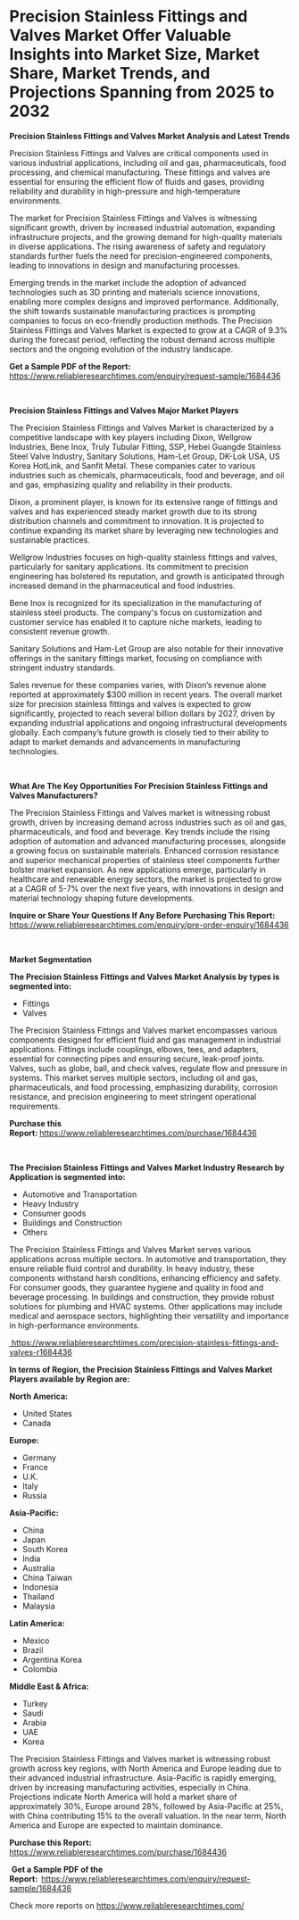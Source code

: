 <p><h1>Precision Stainless Fittings and Valves Market Offer Valuable Insights into Market Size, Market Share, Market Trends, and Projections Spanning from 2025 to 2032</h1></p><p><strong>Precision Stainless Fittings and Valves Market Analysis and Latest Trends</strong></p>
<p><p>Precision Stainless Fittings and Valves are critical components used in various industrial applications, including oil and gas, pharmaceuticals, food processing, and chemical manufacturing. These fittings and valves are essential for ensuring the efficient flow of fluids and gases, providing reliability and durability in high-pressure and high-temperature environments. </p><p>The market for Precision Stainless Fittings and Valves is witnessing significant growth, driven by increased industrial automation, expanding infrastructure projects, and the growing demand for high-quality materials in diverse applications. The rising awareness of safety and regulatory standards further fuels the need for precision-engineered components, leading to innovations in design and manufacturing processes.</p><p>Emerging trends in the market include the adoption of advanced technologies such as 3D printing and materials science innovations, enabling more complex designs and improved performance. Additionally, the shift towards sustainable manufacturing practices is prompting companies to focus on eco-friendly production methods. The Precision Stainless Fittings and Valves Market is expected to grow at a CAGR of 9.3% during the forecast period, reflecting the robust demand across multiple sectors and the ongoing evolution of the industry landscape.</p></p>
<p><strong>Get a Sample PDF of the Report:&nbsp;</strong> <a href="https://www.reliableresearchtimes.com/enquiry/request-sample/1684436?utm_campaign=3297&utm_medium=2&utm_source=Github&utm_content=ia&utm_term=26032025&utm_id=precision-stainless-fittings-and-valves">https://www.reliableresearchtimes.com/enquiry/request-sample/1684436</a></p>
<p>&nbsp;</p>
<p><strong>Precision Stainless Fittings and Valves Major Market Players</strong></p>
<p><p>The Precision Stainless Fittings and Valves Market is characterized by a competitive landscape with key players including Dixon, Wellgrow Industries, Bene Inox, Truly Tubular Fitting, SSP, Hebei Guangde Stainless Steel Valve Industry, Sanitary Solutions, Ham-Let Group, DK-Lok USA, US Korea HotLink, and Sanfit Metal. These companies cater to various industries such as chemicals, pharmaceuticals, food and beverage, and oil and gas, emphasizing quality and reliability in their products.</p><p>Dixon, a prominent player, is known for its extensive range of fittings and valves and has experienced steady market growth due to its strong distribution channels and commitment to innovation. It is projected to continue expanding its market share by leveraging new technologies and sustainable practices.</p><p>Wellgrow Industries focuses on high-quality stainless fittings and valves, particularly for sanitary applications. Its commitment to precision engineering has bolstered its reputation, and growth is anticipated through increased demand in the pharmaceutical and food industries.</p><p>Bene Inox is recognized for its specialization in the manufacturing of stainless steel products. The company's focus on customization and customer service has enabled it to capture niche markets, leading to consistent revenue growth. </p><p>Sanitary Solutions and Ham-Let Group are also notable for their innovative offerings in the sanitary fittings market, focusing on compliance with stringent industry standards.</p><p>Sales revenue for these companies varies, with Dixon’s revenue alone reported at approximately $300 million in recent years. The overall market size for precision stainless fittings and valves is expected to grow significantly, projected to reach several billion dollars by 2027, driven by expanding industrial applications and ongoing infrastructural developments globally. Each company’s future growth is closely tied to their ability to adapt to market demands and advancements in manufacturing technologies.</p></p>
<p>&nbsp;</p>
<p><strong>What Are The Key Opportunities For Precision Stainless Fittings and Valves Manufacturers?</strong></p>
<p><p>The Precision Stainless Fittings and Valves market is witnessing robust growth, driven by increasing demand across industries such as oil and gas, pharmaceuticals, and food and beverage. Key trends include the rising adoption of automation and advanced manufacturing processes, alongside a growing focus on sustainable materials. Enhanced corrosion resistance and superior mechanical properties of stainless steel components further bolster market expansion. As new applications emerge, particularly in healthcare and renewable energy sectors, the market is projected to grow at a CAGR of 5-7% over the next five years, with innovations in design and material technology shaping future developments.</p></p>
<p><strong>Inquire or Share Your Questions If Any Before Purchasing This Report:</strong> <a href="https://www.reliableresearchtimes.com/enquiry/pre-order-enquiry/1684436?utm_campaign=3297&utm_medium=2&utm_source=Github&utm_content=ia&utm_term=26032025&utm_id=precision-stainless-fittings-and-valves">https://www.reliableresearchtimes.com/enquiry/pre-order-enquiry/1684436</a></p>
<p>&nbsp;</p>
<p><strong>Market Segmentation</strong></p>
<p><strong>The Precision Stainless Fittings and Valves Market Analysis by types is segmented into:</strong></p>
<p><ul><li>Fittings</li><li>Valves</li></ul></p>
<p><p>The Precision Stainless Fittings and Valves market encompasses various components designed for efficient fluid and gas management in industrial applications. Fittings include couplings, elbows, tees, and adapters, essential for connecting pipes and ensuring secure, leak-proof joints. Valves, such as globe, ball, and check valves, regulate flow and pressure in systems. This market serves multiple sectors, including oil and gas, pharmaceuticals, and food processing, emphasizing durability, corrosion resistance, and precision engineering to meet stringent operational requirements.</p></p>
<p><strong>Purchase this Report:&nbsp;</strong><a href="https://www.reliableresearchtimes.com/purchase/1684436?utm_campaign=3297&utm_medium=2&utm_source=Github&utm_content=ia&utm_term=26032025&utm_id=precision-stainless-fittings-and-valves">https://www.reliableresearchtimes.com/purchase/1684436</a></p>
<p>&nbsp;</p>
<p><strong>The Precision Stainless Fittings and Valves Market Industry Research by Application is segmented into:</strong></p>
<p><ul><li>Automotive and Transportation</li><li>Heavy Industry</li><li>Consumer goods</li><li>Buildings and Construction</li><li>Others</li></ul></p>
<p><p>The Precision Stainless Fittings and Valves Market serves various applications across multiple sectors. In automotive and transportation, they ensure reliable fluid control and durability. In heavy industry, these components withstand harsh conditions, enhancing efficiency and safety. For consumer goods, they guarantee hygiene and quality in food and beverage processing. In buildings and construction, they provide robust solutions for plumbing and HVAC systems. Other applications may include medical and aerospace sectors, highlighting their versatility and importance in high-performance environments.</p></p>
<p><a href="https://www.reliableresearchtimes.com/precision-stainless-fittings-and-valves-r1684436?utm_campaign=3297&utm_medium=2&utm_source=Github&utm_content=ia&utm_term=26032025&utm_id=precision-stainless-fittings-and-valves">&nbsp;https://www.reliableresearchtimes.com/precision-stainless-fittings-and-valves-r1684436</a></p>
<p><strong>In terms of Region, the Precision Stainless Fittings and Valves Market Players available by Region are:</strong></p>
<p>
    <p> <strong> North America: </strong>
        <ul>
            <li>United States</li>
            <li>Canada</li>
        </ul>
        </p> 
    <p> <strong> Europe: </strong>
        <ul>
            <li>Germany</li>
            <li>France</li>
            <li>U.K.</li>
            <li>Italy</li>
            <li>Russia</li>
        </ul>
        </p> 
    <p> <strong> Asia-Pacific: </strong>
        <ul>
            <li>China</li>
            <li>Japan</li>
            <li>South Korea</li>
            <li>India</li>
            <li>Australia</li>
            <li>China Taiwan</li>
            <li>Indonesia</li>
            <li>Thailand</li>
            <li>Malaysia</li>
        </ul>
        </p> 
    <p> <strong> Latin America: </strong>
        <ul>
            <li>Mexico</li>
            <li>Brazil</li>
            <li>Argentina Korea</li>
            <li>Colombia</li>
        </ul>
        </p> 
    <p> <strong> Middle East & Africa: </strong>
        <ul>
            <li>Turkey</li>
            <li>Saudi</li>
            <li>Arabia</li>
            <li>UAE</li>
            <li>Korea</li>
        </ul>
    </p>
    </p>
<p><p>The Precision Stainless Fittings and Valves market is witnessing robust growth across key regions, with North America and Europe leading due to their advanced industrial infrastructure. Asia-Pacific is rapidly emerging, driven by increasing manufacturing activities, especially in China. Projections indicate North America will hold a market share of approximately 30%, Europe around 28%, followed by Asia-Pacific at 25%, with China contributing 15% to the overall valuation. In the near term, North America and Europe are expected to maintain dominance.</p></p>
<p><strong>Purchase this Report: </strong><a href="https://www.reliableresearchtimes.com/purchase/1684436?utm_campaign=3297&utm_medium=2&utm_source=Github&utm_content=ia&utm_term=26032025&utm_id=precision-stainless-fittings-and-valves">https://www.reliableresearchtimes.com/purchase/1684436</a></p>
<p>&nbsp;<strong>Get a Sample PDF of the Report:&nbsp;&nbsp;</strong><a href="https://www.reliableresearchtimes.com/enquiry/request-sample/1684436?utm_campaign=3297&utm_medium=2&utm_source=Github&utm_content=ia&utm_term=26032025&utm_id=precision-stainless-fittings-and-valves">https://www.reliableresearchtimes.com/enquiry/request-sample/1684436</a></p>
<p><strong></strong></p>
<p>Check more reports on <a href="https://www.reliableresearchtimes.com/?utm_campaign=3297&utm_medium=2&utm_source=Github&utm_content=ia&utm_term=26032025&utm_id=precision-stainless-fittings-and-valves">https://www.reliableresearchtimes.com/</a></p>